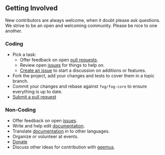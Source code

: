 ## Getting Involved

New contributors are always welcome, when it doubt please ask questions. We strive to be an open and welcoming community. Please be nice to one another.

### Coding

* Pick a task:
  * Offer feedback on open [pull requests](https://github.com/fog/fog-core/pulls).
  * Review open [issues](https://github.com/fog/fog-core/issues) for things to help on.
  * [Create an issue](https://github.com/fog/fog-core/issues/new) to start a discussion on additions or features.
* Fork the project, add your changes and tests to cover them in a topic branch.
* Commit your changes and rebase against `fog/fog-core` to ensure everything is up to date.
* [Submit a pull request](https://github.com/fog/fog-core/compare/)

### Non-Coding

* Offer feedback on open [issues](https://github.com/fog/fog-core/issues).
* Write and help edit [documentation](https://github.com/fog/fog.github.com).
* Translate [documentation](https://github.com/fog/fog.github.com) in to other languages.
* Organize or volunteer at events.
* [Donate](https://www.gittip.com/geemus/)
* Discuss other ideas for contribution with [geemus](mailto:geemus+fog@gmail.com).
